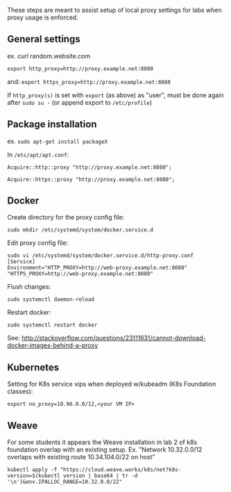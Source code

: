 These steps are meant to assist setup of local proxy settings for labs when proxy usage is enforced.

## General settings

ex. curl random.website.com

`export http_proxy=http://proxy.example.net:8080`

and: `export https_proxy=http://proxy.example.net:8080`

If `http_proxy(s)` is set with `export` (as above) as "user", must be done again after `sudo su -` (or append export to `/etc/profile`)


## Package installation

ex. `sudo apt-get install packageX`

In `/etc/apt/apt.conf`:

`Acquire::http::proxy "http://proxy.example.net:8080";`

`Acquire::https::proxy "http://proxy.example.net:8080";`


## Docker

Create directory for the proxy config file:

`sudo mkdir /etc/systemd/system/docker.service.d`

Edit proxy config file:

```
sudo vi /etc/systemd/system/docker.service.d/http-proxy.conf
[Service]
Environment="HTTP_PROXY=http://web-proxy.example.net:8080" "HTTPS_PROXY=http://web-proxy.example.net:8080"
```

Flush changes:

`sudo systemctl daemon-reload`

Restart docker:

`sudo systemctl restart docker`

See: http://stackoverflow.com/questions/23111631/cannot-download-docker-images-behind-a-proxy


## Kubernetes

Setting for K8s service vips when deployed w/kubeadm (K8s Foundation classes):

`export no_proxy=10.96.0.0/12,<your VM IP>`


## Weave

For some students it appears the Weave installation in lab 2 of k8s foundation overlap with an existing setup.
Ex. "Network 10.32.0.0/12 overlaps with existing route 10.34.104.0/22 on host"

`kubectl apply -f "https://cloud.weave.works/k8s/net?k8s-version=$(kubectl version | base64 | tr -d '\n')&env.IPALLOC_RANGE=10.32.0.0/22"`

